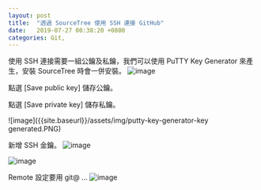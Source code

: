 ```yaml
---
layout: post
title:  "透過 SourceTree 使用 SSH 連接 GitHub"
date:   2019-07-27 00:38:20 +0800
categories: Git,
---
```

使用 SSH 連接需要一組公鑰及私鑰，我們可以使用 PuTTY Key Generator 來產生，安裝 SourceTree 時會一併安裝。
![image]({{site.baseurl}}/assets/img/putty-key-generator.PNG)  
    
    
  
點選 [Save public key] 儲存公鑰。  

點選 [Save private key] 儲存私鑰。  

![image]({{site.baseurl}}/assets/img/putty-key-generator-key generated.PNG)  
  
  
  
新增 SSH 金鑰。
![image]({{site.baseurl}}/assets/img/Github.PNG)  

![image]({{site.baseurl}}/assets/img/Github-2.PNG)  
  
  
Remote 設定要用 git@ ...
![image]({{site.baseurl}}/assets/img/repo-settings.PNG)
